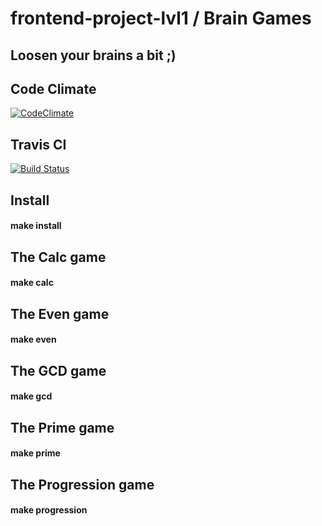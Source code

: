 # frontend-project-lvl1 / Brain Games

## Loosen your brains a bit ;)

## Code Climate
[![CodeClimate](https://api.codeclimate.com/v1/badges/8e4e14463ed40f59ebd8/maintainability)](https://codeclimate.com/github/nickolay7/frontend-project-lvl1/maintainability)

## Travis CI
[![Build Status](https://travis-ci.org/nickolay7/frontend-project-lvl1.svg?branch=master)](https://travis-ci.org/nickolay7/frontend-project-lvl1)

## Install

#### make install

## The Calc game

#### make calc

## The Even game

#### make even

## The GCD game

#### make gcd

## The Prime game

#### make prime

## The Progression game

#### make progression
